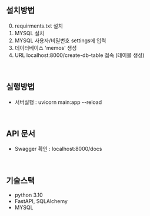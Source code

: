 ## 설치방법

0. requirments.txt 설치
1. MYSQL 설치
2. MYSQL 사용자/비밀번호 settings에 입력
3. 데이터베이스 'memos' 생성
4. URL localhost:8000/create-db-table 접속 (테이블 생성)

<br>

## 실행방법

- 서버실행 : uvicorn main:app --reload

<br>

## API 문서

- Swagger 확인 : localhost:8000/docs

<br>

## 기술스택

- python 3.10
- FastAPI, SQLAlchemy
- MYSQL
